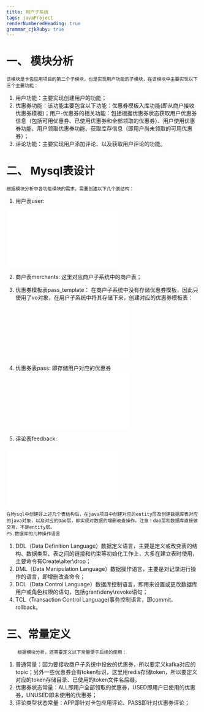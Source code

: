 ```yaml
---
title: 用户子系统
tags: javaProject
renderNumberedHeading: true
grammar_cjkRuby: true
---
```



# 一、 模块分析
	该模块是卡包应用项目的第二个子模块，也是实现用户功能的子模块，在该模块中主要实现以下三个主要功能：
			
 1. 用户功能：主要实现创建用户的功能；
 2. 优惠券功能：该功能主要包含以下功能：优惠券模板入库功能(即从商户接收优惠券模板)；用户-优惠券的相关功能：包括根据优惠券状态获取用户优惠券信息（包括可用优惠券、已使用优惠券和全部领取的优惠券）、用户使用优惠券功能、用户领取优惠券功能、获取库存信息（即用户尚未领取的可用优惠券）；
 3. 评论功能：主要实现用户添加评论、以及获取用户评论的功能。

# 二、 Mysql表设计
	根据模块分析中各功能模块的需求，需要创建以下几个表结构：
	
 1. 用户表user:

![表格](./attachments/1597284351555.table.html)

2. 商户表merchants:
    这里对应商户子系统中的商户表；
	
3. 优惠券模板表pass_template：
   在商户子系统中没有存储优惠券模板，因此只使用了vo对象，在用户子系统中将其存储下来，创建对应的优惠券模板表：
![表格](./attachments/1597285381444.table.html)

4. 优惠券表pass:
	   即存储用户对应的优惠券
![表格](./attachments/1597285553711.table.html)

5. 评论表feedback:
  
![表格](./attachments/1597285672546.table.html)

    在Mysql中创建好上述几个表结构后，在java项目中创建对应的entity层及创建数据库表对应的java对象，以及对应的Dao层，即实现对数据的增删改查操作。注意！dao层和数据库直接做交互，不是entity层。
    PS.数据库的几种操作语言

 1. DDL（Data Definition Language）数据定义语言，主要是定义或改变表的结构、数据类型、表之间的链接和约束等初始化工作上，大多在建立表时使用，主要命令有Create\alter\drop；
 2. DML（Data Manipulation Language）数据操作语言，主要是对记录进行操作的语言，即增删改查命令；
 3. DCL（Data Control Language）数据库控制语言，即用来设置或更改数据库用户或角色权限的语句，包括grant\deny\revoke语句；
 4. TCL（Transaction Control Language)事务控制语言，即commit、rollback。
   
# 三、常量定义
		根据模块分析，还需要定义以下常量便于后续的使用：
		
 1. 普通常量：因为要接收商户子系统中投放的优惠券，所以要定义kafka对应的topic；另外一些优惠券会有token标识，这里用redis存储token，所以要定义对应的token存储目录、已使用的token文件名后缀。
 2. 优惠券状态常量：ALL即用户全部领取的优惠券，USED即用户已使用的优惠券，UNUSED即未使用的优惠券；
 3. 评论类型状态常量：APP即针对卡包应用评论、PASS即针对优惠券评论；
   
    